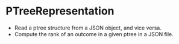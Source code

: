 # PTreeRepresentation

- Read a ptree structure from a JSON object, and vice versa.
- Compute the rank of an outcome in a given ptree in a JSON file.
